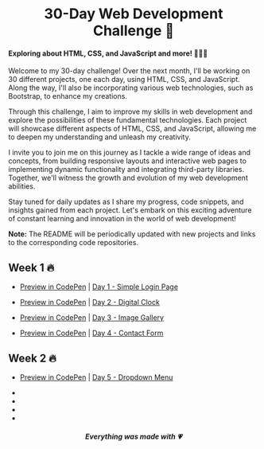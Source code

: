 <h1 align="center">30-Day Web Development Challenge 🚀</h1>

#### Exploring about HTML, CSS, and JavaScript and more! 👩🏻‍💻

Welcome to my 30-day challenge! Over the next month, I'll be working on 30 different projects, one each day, using HTML, CSS, and JavaScript. Along the way, I'll also be incorporating various web technologies, such as Bootstrap, to enhance my creations.

Through this challenge, I aim to improve my skills in web development and explore the possibilities of these fundamental technologies. Each project will showcase different aspects of HTML, CSS, and JavaScript, allowing me to deepen my understanding and unleash my creativity.

I invite you to join me on this journey as I tackle a wide range of ideas and concepts, from building responsive layouts and interactive web pages to implementing dynamic functionality and integrating third-party libraries. Together, we'll witness the growth and evolution of my web development abilities.

Stay tuned for daily updates as I share my progress, code snippets, and insights gained from each project. Let's embark on this exciting adventure of constant learning and innovation in the world of web development!

**Note:** The README will be periodically updated with new projects and links to the corresponding code repositories.

## Week 1 🔥

- [Preview in CodePen](https://codepen.io/_DiegoMGE_/full/qBJedoB) | [Day 1 - Simple Login Page](https://github.com/DiegoMGE/30Days30Projects/tree/main/Day1)

- [Preview in CodePen](https://codepen.io/_DiegoMGE_/full/XWxvBNW) | [Day 2 - Digital Clock](https://github.com/DiegoMGE/30Days30Projects/tree/main/Day2)

- [Preview in CodePen](https://codepen.io/_DiegoMGE_/full/dygxxaw) | [Day 3 - Image Gallery](https://github.com/DiegoMGE/30Days30Projects/tree/main/Day3)

- [Preview in CodePen](https://codepen.io/_DiegoMGE_/full/PoxYbEz) | [Day 4 - Contact Form](https://github.com/DiegoMGE/30Days30Projects/tree/main/Day4)

## Week 2 🔥

- [Preview in CodePen](https://codepen.io/_DiegoMGE_/full/PoxYbEz) | [Day 5 - Dropdown Menu](https://github.com/DiegoMGE/30Days30Projects/tree/main/Day5)

-

-

-

-

<h5 align="center">Everything was made with 💗</h5>
